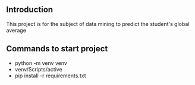 ## Introduction
This project is for the subject of data mining to predict the student's global average

## Commands to start project
- python -m venv venv
- venv/Scripts/active
- pip install -r requirements.txt
